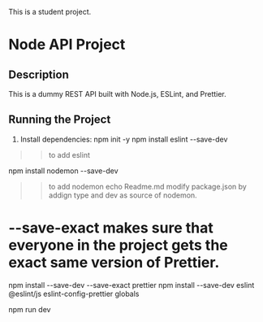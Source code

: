 This is a student project.
# Node API Project

## Description
This is a dummy REST API built with Node.js, ESLint, and Prettier.



## Running the Project
1. Install dependencies:
   npm init -y
   npm install eslint --save-dev
>> to add eslint

   
 npm install nodemon --save-dev
>> to add nodemon
echo Readme.md
modify package.json by addign type and dev as source of nodemon.
# --save-exact makes sure that everyone in the project gets the exact same version of Prettier.
npm install --save-dev --save-exact prettier
npm install --save-dev eslint @eslint/js eslint-config-prettier globals

npm run dev 
